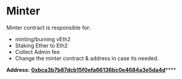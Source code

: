 # Minter

Minter contract is responsible for:

* minting/burning vEth2
* Staking Ether to Eth2
* Collect Admin fee
* Change the minter contract & address in case its needed.

 **Address:** [**0xbca3b7b87dcb15f0efa66136bc0e4684a3e5da4d**](https://etherscan.io/address/0xbca3b7b87dcb15f0efa66136bc0e4684a3e5da4d)\*\*\*\*

